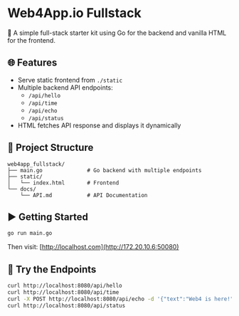 # Web4App.io Fullstack

🚀 A simple full-stack starter kit using Go for the backend and vanilla HTML for the frontend.

## 🌐 Features

- Serve static frontend from `./static`
- Multiple backend API endpoints:
  - `/api/hello`
  - `/api/time`
  - `/api/echo`
  - `/api/status`
- HTML fetches API response and displays it dynamically

## 📁 Project Structure

```
web4app_fullstack/
├── main.go              # Go backend with multiple endpoints
├── static/
│   └── index.html       # Frontend
└── docs/
    └── API.md           # API Documentation
```

## ▶️ Getting Started

```bash
go run main.go
```

Then visit: [http://localhost.com](http://172.20.10.6:50080)

## 🧪 Try the Endpoints

```bash
curl http://localhost:8080/api/hello
curl http://localhost:8080/api/time
curl -X POST http://localhost:8080/api/echo -d '{"text":"Web4 is here!"}' -H "Content-Type: application/json"
curl http://localhost:8080/api/status
```

